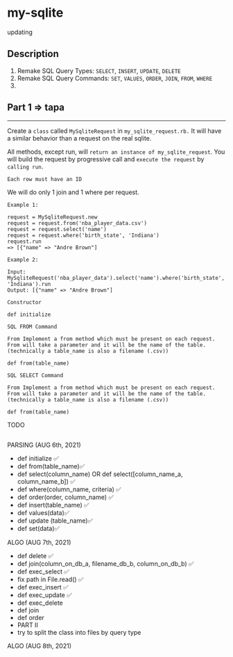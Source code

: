 # my-sqlite

updating

## Description

1. Remake SQL Query Types: `SELECT`, `INSERT`, `UPDATE`, `DELETE`
2. Remake SQL Query Commands: `SET`, `VALUES`, `ORDER`, `JOIN`, `FROM`, `WHERE`
3.

## Part 1 => tapa

---

Create a `class` called `MySqliteRequest` in `my_sqlite_request.rb.` It will have a similar behavior than a request on the real sqlite.

All methods, except run, will `return an instance of my_sqlite_request`. You will build the request by progressive call and `execute the request` by `calling run`.

`Each row must have an ID`

We will do only 1 join and 1 where per request.

`Example 1:`

```
request = MySqliteRequest.new
request = request.from('nba_player_data.csv')
request = request.select('name')
request = request.where('birth_state', 'Indiana')
request.run
=> [{"name" => "Andre Brown"]
```

`Example 2:`

```
Input: MySqliteRequest('nba_player_data').select('name').where('birth_state', 'Indiana').run
Output: [{"name" => "Andre Brown"]
```

`Constructor`

```
def initialize
```

`SQL FROM Command`

```
From Implement a from method which must be present on each request. From will take a parameter and it will be the name of the table. (technically a table_name is also a filename (.csv))

def from(table_name)
```

`SQL SELECT Command`

```
From Implement a from method which must be present on each request. From will take a parameter and it will be the name of the table. (technically a table_name is also a filename (.csv))

def from(table_name)
```

TODO </br>

##

PARSING (AUG 6th, 2021)

-   def initialize ✅
-   def from(table_name)✅
-   def select(column_name) OR def select([column_name_a, column_name_b]) ✅
-   def where(column_name, criteria) ✅
-   def order(order, column_name) ✅
-   def insert(table_name) ✅
-   def values(data)✅
-   def update (table_name)✅
-   def set(data)✅

ALGO (AUG 7th, 2021)

-   def delete ✅
-   def join(column_on_db_a, filename_db_b, column_on_db_b) ✅
-   def exec_select ✅
-   fix path in File.read() ✅
-   def exec_insert ✅
-   def exec_update ✅
-   def exec_delete
-   def join
-   def order
-   PART II
-   try to split the class into files by query type

ALGO (AUG 8th, 2021)
